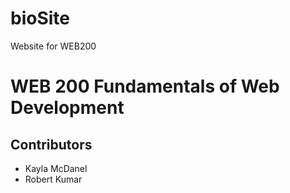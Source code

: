 # bioSite
Website for WEB200
<html><h1>WEB 200 Fundamentals of Web Development</h1>
<h2>Contributors</h2>
<ul><li>Kayla McDanel</li>
<li>Robert Kumar</li></html>
